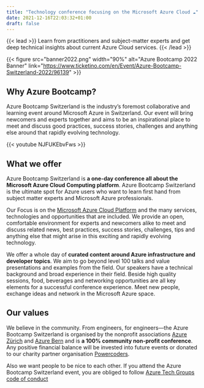 ```yaml
---
title: "Technology conference focusing on the Microsoft Azure Cloud ☁️"
date: 2021-12-16T22:03:32+01:00
draft: false
---
```


{{< lead >}} Learn from practitioners and subject-matter experts and get deep technical insights about current Azure Cloud services. {{< /lead >}}

{{< figure src="banner2022.png" width="90%" alt="Azure Bootcamp 2022 Banner" link="https://www.ticketino.com/en/Event/Azure-Bootcamp-Switzerland-2022/96139" >}}

## Why Azure Bootcamp?
Azure Bootcamp Switzerland is the industry’s foremost collaborative and learning event around Microsoft Azure in Switzerland. Our event will bring newcomers and experts together and aims to be an inspirational place to meet and discuss good practices, success stories, challenges and anything else around that rapidly evolving technology.

{{< youtube NJFUKEbvFws >}}

## What we offer
Azure Bootcamp Switzerland is **a one-day conference all about the Microsoft Azure Cloud Computing platform**.  Azure Bootcamp Switzerland is the ultimate spot for Azure users who want to learn first hand from subject matter experts and Microsoft Azure professionals.

Our Focus is on the [Microsoft Azure Cloud Platform](https://azure.com) and the many services, technologies and opportunities that are included. We provide an open, comfortable environment for experts and newcomers alike to meet and discuss related news, best practices, success stories, challenges, tips and anything else that might arise in this exciting and rapidly evolving technology.

We offer a whole day of **curated content around Azure infrastructure and developer topics**. We aim to go beyond level 100 talks and value presentations and examples from the field. Our speakers have a technical background and broad experience in their field.
Beside high quality sessions, food, beverages and networking opportunities are all key elements for a successful conference experience. Meet new people, exchange ideas and network in the Microsoft Azure space.

## Our values
We believe in the community. From engineers, for engineers—the Azure Bootcamp Switzerland is organised by the nonprofit associations [Azure Zürich](https://www.meetup.com/de-DE/Microsoft-Azure-Zurich-User-Group/) and [Azure Bern](https://www.meetup.com/de-DE/Azure-Cloud-Bern-User-Group/) and is **a 100% community non-profit conference**. Any positive financial balance will be invested into future events or donated to our charity partner organisation [Powercoders](https://powercoders.org).

Also we want people to be nice to each other. If you attend the Azure Bootcamp Switzerland event, you are obliged to follow [Azure Tech Groups code of conduct](https://developer.microsoft.com/en-us/azure-tech-groups/code-of-conduct)
